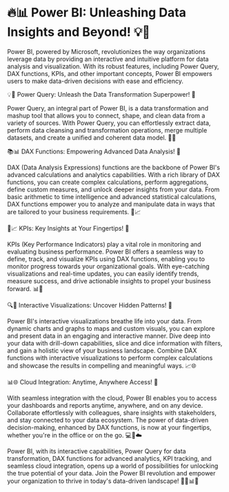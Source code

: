 # 🔥📊 Power BI: Unleashing Data Insights and Beyond! 💡🚀

Power BI, powered by Microsoft, revolutionizes the way organizations leverage data by providing an interactive and intuitive platform for data analysis and visualization. With its robust features, including Power Query, DAX functions, KPIs, and other important concepts, Power BI empowers users to make data-driven decisions with ease and efficiency.

💡🔄 Power Query: Unleash the Data Transformation Superpower! 🚀

Power Query, an integral part of Power BI, is a data transformation and mashup tool that allows you to connect, shape, and clean data from a variety of sources. With Power Query, you can effortlessly extract data, perform data cleansing and transformation operations, merge multiple datasets, and create a unified and coherent data model. 🧹🔀

📚📊 DAX Functions: Empowering Advanced Data Analysis! 🚀

DAX (Data Analysis Expressions) functions are the backbone of Power BI's advanced calculations and analytics capabilities. With a rich library of DAX functions, you can create complex calculations, perform aggregations, define custom measures, and unlock deeper insights from your data. From basic arithmetic to time intelligence and advanced statistical calculations, DAX functions empower you to analyze and manipulate data in ways that are tailored to your business requirements. 🔢📈

🎯📈 KPIs: Key Insights at Your Fingertips! 🚀

KPIs (Key Performance Indicators) play a vital role in monitoring and evaluating business performance. Power BI offers a seamless way to define, track, and visualize KPIs using DAX functions, enabling you to monitor progress towards your organizational goals. With eye-catching visualizations and real-time updates, you can easily identify trends, measure success, and drive actionable insights to propel your business forward. 📊🎯

🔍🔗 Interactive Visualizations: Uncover Hidden Patterns! 🚀

Power BI's interactive visualizations breathe life into your data. From dynamic charts and graphs to maps and custom visuals, you can explore and present data in an engaging and interactive manner. Dive deep into your data with drill-down capabilities, slice and dice information with filters, and gain a holistic view of your business landscape. Combine DAX functions with interactive visualizations to perform complex calculations and showcase the results in compelling and meaningful ways. 📈🌐

📊🌐 Cloud Integration: Anytime, Anywhere Access! 🚀

With seamless integration with the cloud, Power BI enables you to access your dashboards and reports anytime, anywhere, and on any device. Collaborate effortlessly with colleagues, share insights with stakeholders, and stay connected to your data ecosystem. The power of data-driven decision-making, enhanced by DAX functions, is now at your fingertips, whether you're in the office or on the go. 💻📱☁️

Power BI, with its interactive capabilities, Power Query for data transformation, DAX functions for advanced analytics, KPI tracking, and seamless cloud integration, opens up a world of possibilities for unlocking the true potential of your data. Join the Power BI revolution and empower your organization to thrive in today's data-driven landscape! 🌟💪📊🚀
